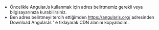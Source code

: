 - Öncelikle AngularJs kullanmak için adres belirtmemiz gerekli veya bilgisayarınıza kurabilirsiniz.
- Ben adres belirtmeyi tercih ettiğimden https://angularjs.org/ adresinden Download AngularJs ' e tıklayarak CDN alanını kopyaladım.
